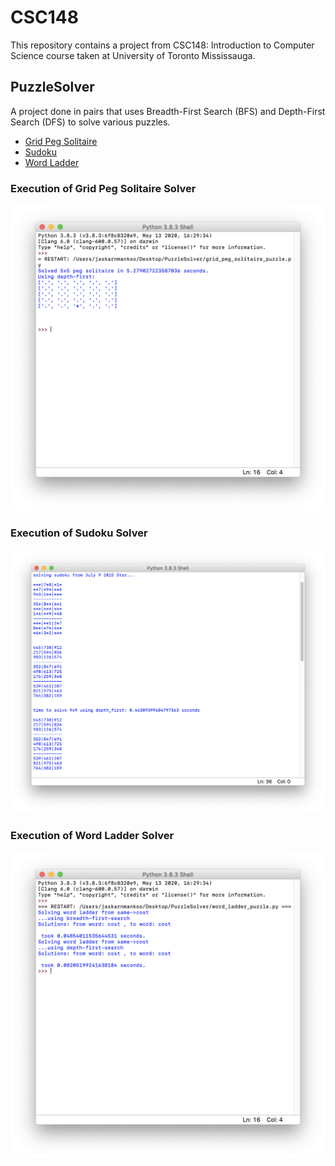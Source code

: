 # CSC148

This repository contains a project from CSC148: Introduction to Computer Science course taken at University of Toronto Mississauga.

## PuzzleSolver

A project done in pairs that uses Breadth-First Search (BFS) and Depth-First Search (DFS) to solve various puzzles.

* [Grid Peg Solitaire](#Grid)
* [Sudoku](#Sudoku)
* [Word Ladder](#Word)

### Execution of Grid Peg Solitaire Solver

![Grid Peg Solitaire](PuzzleSolver/images/peg.png)

### Execution of Sudoku Solver

![Sudoku](PuzzleSolver/images/sudoku.png)

### Execution of Word Ladder Solver

![Word Ladder](PuzzleSolver/images/word.png)
